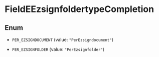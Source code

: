 

# FieldEEzsignfoldertypeCompletion

## Enum


* `PER_EZSIGNDOCUMENT` (value: `"PerEzsigndocument"`)

* `PER_EZSIGNFOLDER` (value: `"PerEzsignfolder"`)



